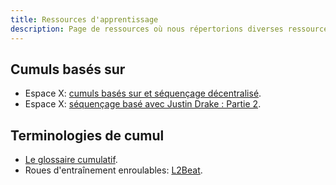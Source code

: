 ```yaml
---
title: Ressources d'apprentissage
description: Page de ressources où nous répertorions diverses ressources d'apprentissage utiles.
---
```


## Cumuls basés sur

- Espace X: [cumuls basés sur et séquençage décentralisé](https://www.youtube.com/watch?v=eS5s08sgjuo).
- Espace X: [séquençage basé avec Justin Drake : Partie 2](https://www.youtube.com/watch?v=RqgIEkAfpks).

## Terminologies de cumul

- [Le glossaire cumulatif](https://rollup-glossary.vercel.app).
- Roues d'entraînement enroulables: [L2Beat](https://l2beat.com).
